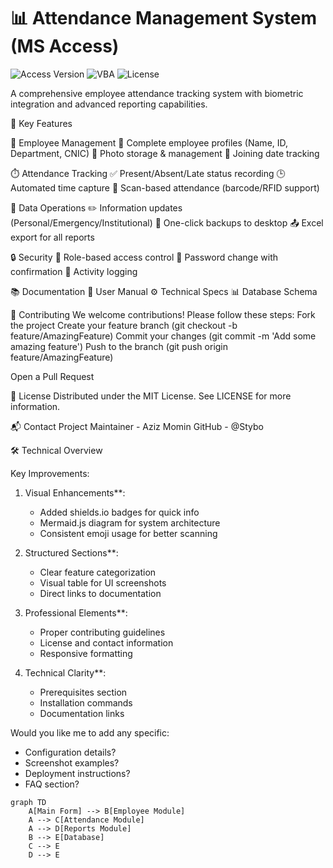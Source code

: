 # 📊 Attendance Management System (MS Access)

![Access Version](https://img.shields.io/badge/MS_Access-2019+-blue)
![VBA](https://img.shields.io/badge/VBA-Enabled-green)
![License](https://img.shields.io/badge/License-MIT-orange)

A comprehensive employee attendance tracking system with biometric integration and advanced reporting capabilities.

 🌟 Key Features

 👥 Employee Management
   📝 Complete employee profiles (Name, ID, Department, CNIC)
   📸 Photo storage & management
   📅 Joining date tracking

⏱️ Attendance Tracking
  ✅ Present/Absent/Late status recording
  🕒 Automated time capture
  📲 Scan-based attendance (barcode/RFID support)

🔄 Data Operations
  ✏️ Information updates (Personal/Emergency/Institutional)
  💾 One-click backups to desktop
  📤 Excel export for all reports

🔒 Security
  🔑 Role-based access control
  🔄 Password change with confirmation
  📝 Activity logging

📚 Documentation
  📘 User Manual
  ⚙️ Technical Specs
  📊 Database Schema

  
🤝 Contributing
We welcome contributions! Please follow these steps:
Fork the project
Create your feature branch (git checkout -b feature/AmazingFeature)
Commit your changes (git commit -m 'Add some amazing feature')
Push to the branch (git push origin feature/AmazingFeature)

Open a Pull Request

📜 License
Distributed under the MIT License. See LICENSE for more information.

📬 Contact
Project Maintainer - Aziz Momin
GitHub - @Stybo

🛠️ Technical Overview

 Key Improvements:
 
1. Visual Enhancements**:
   - Added shields.io badges for quick info
   - Mermaid.js diagram for system architecture
   - Consistent emoji usage for better scanning

2. Structured Sections**:
   - Clear feature categorization
   - Visual table for UI screenshots
   - Direct links to documentation

3. Professional Elements**:
   - Proper contributing guidelines
   - License and contact information
   - Responsive formatting

4. Technical Clarity**:
   - Prerequisites section
   - Installation commands
   - Documentation links

Would you like me to add any specific:
- Configuration details?
- Screenshot examples?
- Deployment instructions?
- FAQ section?

```mermaid
graph TD
    A[Main Form] --> B[Employee Module]
    A --> C[Attendance Module]
    A --> D[Reports Module]
    B --> E[Database]
    C --> E
    D --> E

